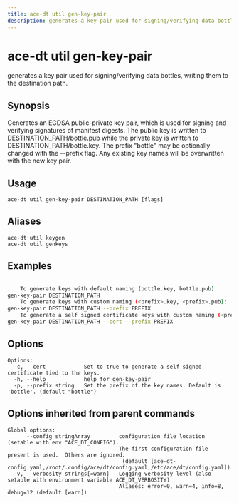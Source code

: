 ```yaml
---
title: ace-dt util gen-key-pair
description: generates a key pair used for signing/verifying data bottles, writing them to the destination path.
---
```


<!--
This documentation is auto generated by a script.
Please do not edit this file directly.
-->

<!-- markdownlint-disable-next-line single-title -->
# ace-dt util gen-key-pair

generates a key pair used for signing/verifying data bottles, writing them to the destination path.

## Synopsis

Generates an ECDSA public-private key pair, which is used for signing and verifying signatures of manifest digests. The public key is written to DESTINATION_PATH/bottle.pub while the private key is written to DESTINATION_PATH/bottle.key. The prefix "bottle" may be optionally changed with the --prefix flag. Any existing key names will be overwritten with the new key pair.

## Usage

```plaintext
ace-dt util gen-key-pair DESTINATION_PATH [flags]
```

## Aliases

```plaintext
ace-dt util keygen
ace-dt util genkeys
```

## Examples

```sh

	To generate keys with default naming (bottle.key, bottle.pub):
gen-key-pair DESTINATION_PATH
	To generate keys with custom naming (<prefix>.key, <prefix>.pub):
gen-key-pair DESTINATION_PATH --prefix PREFIX
	To generate a self signed certificate keys with custom naming (<prefix>.key, <prefix>.pub, <prefix>.crt):
gen-key-pair DESTINATION_PATH --cert --prefix PREFIX

```

## Options

```plaintext
Options:
  -c, --cert            Set to true to generate a self signed certificate tied to the keys.
  -h, --help            help for gen-key-pair
  -p, --prefix string   Set the prefix of the key names. Default is 'bottle'. (default "bottle")
```

## Options inherited from parent commands

```plaintext
Global options:
      --config stringArray         configuration file location (setable with env "ACE_DT_CONFIG").
                                   The first configuration file present is used.  Others are ignored.
                                    (default [ace-dt-config.yaml,/root/.config/ace/dt/config.yaml,/etc/ace/dt/config.yaml])
  -v, --verbosity strings[=warn]   Logging verbosity level (also setable with environment variable ACE_DT_VERBOSITY)
                                   Aliases: error=0, warn=4, info=8, debug=12 (default [warn])
```
